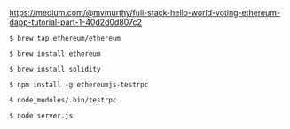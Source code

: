 https://medium.com/@mvmurthy/full-stack-hello-world-voting-ethereum-dapp-tutorial-part-1-40d2d0d807c2

`$ brew tap ethereum/ethereum`

`$ brew install ethereum`

`$ brew install solidity`

`$ npm install -g ethereumjs-testrpc`

`$ node_modules/.bin/testrpc`

`$ node server.js`